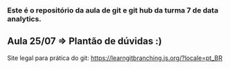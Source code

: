 ### Este é o repositório da aula de git e git hub da turma 7 de data analytics.

## Aula 25/07 => Plantão de dúvidas :)

Site legal para prática do git:
https://learngitbranching.js.org/?locale=pt_BR

